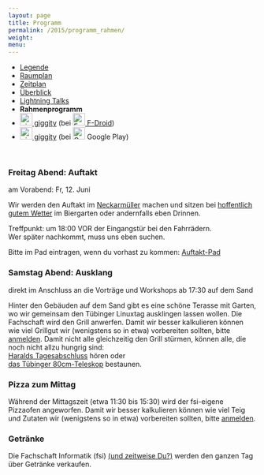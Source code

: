 ```yaml
---
layout: page
title: Programm
permalink: /2015/programm_rahmen/
weight: 
menu: 
---
```

* <a href="../programm_legende">Legende</a>&nbsp;&nbsp;&nbsp;&nbsp;
* <a href="../programm_raumplan/">Raumplan</a>&nbsp;&nbsp;&nbsp;&nbsp;
* <a href="../programm_zeitplan/">Zeitplan</a>&nbsp;&nbsp;&nbsp;&nbsp;
* <a href="../programm_ueberblick">Überblick</a>&nbsp;&nbsp;&nbsp;&nbsp;
* <a href="../programm_lightning_talks">Lightning Talks</a>&nbsp;&nbsp;&nbsp;&nbsp;
* <span style="font-weight: bold;">Rahmenprogramm</span>
* <a href="https://f-droid.org/repository/browse/?fdid=net.gaast.giggity" target="_blank"><img height="25" src="../../images/giggity.png" alt="giggity-Logo" title="giggity-Logo" />&nbsp;giggity</a> (bei
<a href="https://f-droid.org/" target="_blank"><img height="25" src="../../images/fdroid.png" alt="F-Droid-Logo" title="F-Droid-Logo" />&nbsp;F-Droid</a>)
* <a href="https://play.google.com/store/apps/details?id=net.gaast.giggity" target="_blank"><img height="25" src="../../images/giggity.png" alt="giggity-Logo" title="giggity-Logo" />&nbsp;giggity</a> (bei
<img height="25" src="../../images/googleplay.png" alt="Google-Play-Logo" title="Google-Play-Logo" />&nbsp;Google Play)

<br/>

### Freitag Abend: Auftakt

am Vorabend: Fr, 12. Juni

Wir werden den Auftakt im <a href="http://www.neckarmueller.de/cms/anfahrt" target="_blank">Neckarmüller</a> machen und sitzen bei <a href="http://wetterstationen.meteomedia.de/?station=108290&wahl=vorhersage" target="_blank">hoffentlich gutem Wetter</a> im Biergarten oder andernfalls eben Drinnen. 

Treffpunkt: um 18:00 VOR der Eingangstür bei den Fahrrädern.<br/>
Wer später nachkommt, muss uns eben suchen.<br/>

Bitte im Pad eintragen, wenn du vorhast zu kommen: <a href="https://tuebix2015.titanpad.com/auftakt" target="_blank">Auftakt-Pad</a>

### Samstag Abend: Ausklang

direkt im Anschluss an die Vorträge und Workshops ab 17:30 auf dem Sand

Hinter den Gebäuden auf dem Sand gibt es eine schöne Terasse mit Garten, wo wir gemeinsam den Tübinger Linuxtag ausklingen lassen wollen.
Die Fachschaft wird den Grill anwerfen.
Damit wir besser kalkulieren können wie viel Grillgut wir (wenigstens so in etwa) vorbereiten sollten, bitte <a href="../anmeldung/">anmelden</a>.
Damit nicht alle gleichzeitig den Grill stürmen, können alle, die noch nicht allzu hungrig sind:<br/>
<a class="talk" href="../programm/koenig-tagesabschluss">Haralds Tagesabschluss</a> hören oder<br/>
<a class="talk" href="../programm/gottschall-teleskop">das Tübinger 80cm-Teleskop</a> bestaunen.<br/>

### Pizza zum Mittag

Während der Mittagszeit (etwa 11:30 bis 15:30) wird der fsi-eigene Pizzaofen angeworfen.
Damit wir besser kalkulieren können wie viel Teig und Zutaten wir (wenigstens so in etwa) vorbereiten sollten, bitte <a href="../anmeldung/">anmelden</a>.

### Getränke

Die Fachschaft Informatik (fsi) <a href="../callforhelpers">(und zeitweise Du?)</a> werden den ganzen Tag über Getränke verkaufen.
